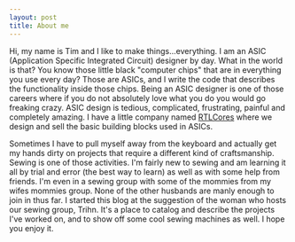 ```yaml
---
layout: post
title: About me
---
```

Hi, my name is Tim and I like to make things...everything. I am an ASIC
(Application Specific Integrated Circuit) designer by day. What in the world is
that?  You know those little black "computer chips" that are in everything you
use every day? Those are ASICs, and I write the code that describes the
functionality inside those chips. Being an ASIC designer is one of those
careers where if you do not absolutely love what you do you would go freaking
crazy. ASIC design is tedious, complicated, frustrating, painful and completely
amazing. I have a little company named [RTLCores](http://rtlcores.com) where we
design and sell the basic building blocks used in ASICs.

Sometimes I have to pull myself away from the keyboard and actually get my
hands dirty on projects that require a different kind of craftsmanship. Sewing
is one of those activities. I'm fairly new to sewing and am learning it all by
trial and error (the best way to learn) as well as with some help from friends.
I'm even in a sewing group with some of the mommies from my wifes mommies
group. None of the other husbands are manly enough to join in thus far.  I
started this blog at the suggestion of the woman who hosts our sewing group,
Trihn. It's a place to catalog and describe the projects I've worked on, and
to show off some cool sewing machines as well. I hope you enjoy it.
